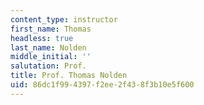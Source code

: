 ```yaml
---
content_type: instructor
first_name: Thomas
headless: true
last_name: Nolden
middle_initial: ''
salutation: Prof.
title: Prof. Thomas Nolden
uid: 86dc1f99-4397-f2ee-2f43-8f3b10e5f600
---
```

